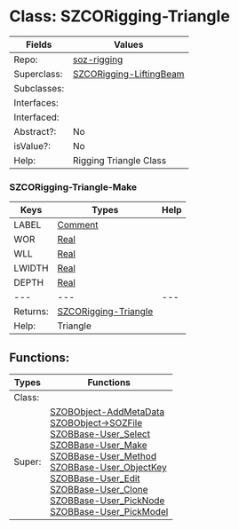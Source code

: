 
# Class:	SZCORigging-Triangle

| Fields | Values |
| --------- | --------- |
| Repo: | [soz-rigging](/repos/soz-rigging.html) |
| Superclass: | [SZCORigging-LiftingBeam](SZCORigging-LiftingBeam.html) |
| Subclasses: |  |
| Interfaces: |  |
| Interfaced: |  |
| Abstract?: | No |
| isValue?: | No |
| Help: | Rigging Triangle Class |

### SZCORigging-Triangle-Make

| Keys | Types | Help |
| --------- | --------- | --------- |
| LABEL | [Comment](Comment.html) |  |
| WOR | [Real](Real.html) |  |
| WLL | [Real](Real.html) |  |
| LWIDTH | [Real](Real.html) |  |
| DEPTH | [Real](Real.html) |  |
| --- | --- | --- |
| Returns: | [SZCORigging-Triangle](SZCORigging-Triangle.html) |
| Help: | Triangle |


## Functions:

| Types | Functions |
| --------- | --------- |
| Class: |  |
| Super: | [SZOBObject-AddMetaData](SZOBObject.html) <br> [SZOBObject->SOZFile](SZOBObject.html) <br> [SZOBBase-User_Select](SZOBBase.html) <br> [SZOBBase-User_Make](SZOBBase.html) <br> [SZOBBase-User_Method](SZOBBase.html) <br> [SZOBBase-User_ObjectKey](SZOBBase.html) <br> [SZOBBase-User_Edit](SZOBBase.html) <br> [SZOBBase-User_Clone](SZOBBase.html) <br> [SZOBBase-User_PickNode](SZOBBase.html) <br> [SZOBBase-User_PickModel](SZOBBase.html) |


